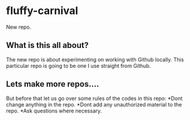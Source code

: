 # fluffy-carnival
New repo.
## What is this all about?
The new repo is about experimenting on working with Github locally. This particular repo is going to be one I use straight from Github.
## Lets make more repos....
But before that let us go over some rules of the codes in this repo:
*Dont change anything in the repo.
*Dont add any unauthorized material to the repo.
*Ask questions where necessary.

